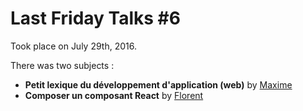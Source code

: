 Last Friday Talks #6
====================

Took place on July 29th, 2016.

There was two subjects :

  * **Petit lexique du développement d'application (web)** by [Maxime](https://github.com/maximemdotnet)
  * **Composer un composant React** by [Florent](https://github.com/florentsorel)